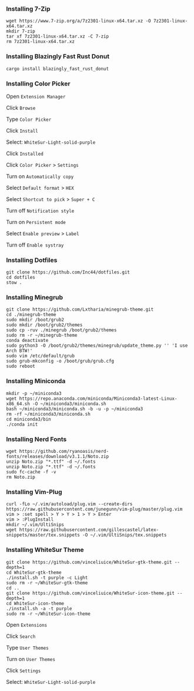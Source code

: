 ### Installing 7-Zip
```
wget https://www.7-zip.org/a/7z2301-linux-x64.tar.xz -O 7z2301-linux-x64.tar.xz
mkdir 7-zip
tar xf 7z2301-linux-x64.tar.xz -C 7-zip
rm 7z2301-linux-x64.tar.xz
```
### Installing Blazingly Fast Rust Donut
```
cargo install blazingly_fast_rust_donut
```
### Installing Color Picker
Open `Extension Manager`

Click `Browse`

Type `Color Picker`

Click `Install`

Select: `WhiteSur-Light-solid-purple`

Click `Installed`

Click `Color Picker` > `Settings`

Turn on `Automatically copy`

Select `Default format` > `HEX`

Select `Shortcut to pick` > `Super + C`

Turn off `Notification style`

Turn on `Persistent mode`

Select `Enable preview` > `Label`

Turn off `Enable systray`
### Installing Dotfiles
```
git clone https://github.com/Inc44/dotfiles.git
cd dotfiles
stow .
```
### Installing Minegrub
```
git clone https://github.com/Lxtharia/minegrub-theme.git
cd ./minegrub-theme
sudo mkdir /boot/grub2
sudo mkdir /boot/grub2/themes
sudo cp -ruv ./minegrub /boot/grub2/themes
sudo rm -r ~/minegrub-theme
conda deactivate
sudo python3 -O /boot/grub2/themes/minegrub/update_theme.py '' 'I use Arch BTW!'
sudo vim /etc/default/grub
sudo grub-mkconfig -o /boot/grub/grub.cfg
sudo reboot
```
### Installing Miniconda
```
mkdir -p ~/miniconda3
wget https://repo.anaconda.com/miniconda/Miniconda3-latest-Linux-x86_64.sh -O ~/miniconda3/miniconda.sh
bash ~/miniconda3/miniconda.sh -b -u -p ~/miniconda3
rm -rf ~/miniconda3/miniconda.sh
cd miniconda3/bin
./conda init
```
### Installing Nerd Fonts
```
wget https://github.com/ryanoasis/nerd-fonts/releases/download/v3.1.1/Noto.zip
unzip Noto.zip "*.ttf" -d ~/.fonts
unzip Noto.zip "*.ttf" -d ~/.fonts
sudo fc-cache -f -v
rm Noto.zip
```
### Installing Vim-Plug
```
curl -fLo ~/.vim/autoload/plug.vim --create-dirs https://raw.githubusercontent.com/junegunn/vim-plug/master/plug.vim
vim > :set spell > Y > Y > 1 > Y > Enter
vim > :PlugInstall
mkdir ~/.vim/UltiSnips
wget https://raw.githubusercontent.com/gillescastel/latex-snippets/master/tex.snippets -O ~/.vim/UltiSnips/tex.snippets
```
### Installing WhiteSur Theme
```
git clone https://github.com/vinceliuice/WhiteSur-gtk-theme.git --depth=1
cd WhiteSur-gtk-theme
./install.sh -t purple -c Light
sudo rm -r ~/WhiteSur-gtk-theme
cd ..
git clone https://github.com/vinceliuice/WhiteSur-icon-theme.git --depth=1
cd WhiteSur-icon-theme
./install.sh -a -t purple
sudo rm -r ~/WhiteSur-icon-theme
```
Open `Extensions`

Click `Search`

Type `User Themes`

Turn on `User Themes`

Click `Settings`

Select: `WhiteSur-Light-solid-purple`
